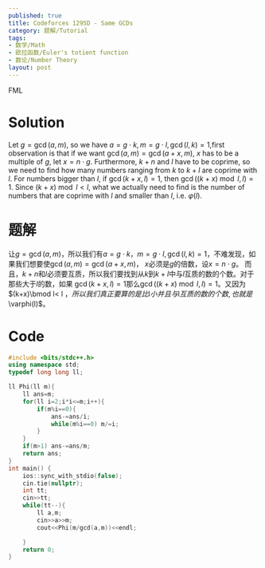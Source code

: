 ```yaml
---
published: true
title: Codeforces 1295D - Same GCDs
category: 题解/Tutorial
tags: 
- 数学/Math
- 欧拉函数/Euler's totient function
- 数论/Number Theory 
layout: post
---
```

FML
<!-- more -->
# Solution

Let $g= \gcd(a,m)$, so we have $a=g\cdot k, m=g\cdot l,\gcd(l,k)=1$,first observation is that if we want $\gcd(a,m)=\gcd(a+x,m)$, $x$ has to be a multiple of $g$, let $x=n\cdot g$. Furthermore, $k+n$ and $l$ have to be coprime, so we need to find how many numbers ranging from $k$ to $k+l$ are coprime with $l$. For numbers bigger than $l$, if $\gcd(k+x,l)=1$, then $\gcd((k+x)\bmod l,l)=1$. Since $(k+x)\bmod l< l$, what we actually need to find is the number of numbers that are coprime with $l$ and smaller than $l$, i.e. $\varphi(l)$.

# 题解

让$g= \gcd(a,m)$，所以我们有$a=g\cdot k， m=g\cdot l,\gcd(l,k)=1$，不难发现，如果我们想要使$\gcd(a,m)=\gcd(a+x,m)$， $x$必须是$g$的倍数，设$x=n\cdot g$。 而且，$k+n$和$l$必须要互质，所以我们要找到从$k$到$k+l$中与$l$互质的数的个数。对于那些大于$l$的数，如果 $\gcd(k+x,l)=1$那么$\gcd((k+x)\bmod l,l)=1$。又因为$(k+x)\bmod l< l $，所以我们真正要算的是比$l$小并且与$l$互质的数的个数, 也就是$\varphi(l)$。

# Code
```cpp
#include <bits/stdc++.h>
using namespace std;
typedef long long ll;

ll Phi(ll m){
	ll ans=m;
	for(ll i=2;i*i<=m;i++){
		if(m%i==0){
			ans-=ans/i;
			while(m%i==0) m/=i;
		}
	}
	if(m>1) ans-=ans/m;
	return ans;
}
int main() {
    ios::sync_with_stdio(false);
    cin.tie(nullptr);
	int tt;
	cin>>tt;
	while(tt--){
		ll a,m;
		cin>>a>>m;
		cout<<Phi(m/gcd(a,m))<<endl;

	}
    return 0;
}
```
